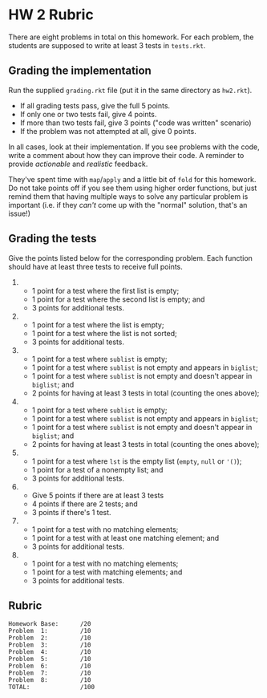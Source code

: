 # HW 2 Rubric

There are eight problems in total on this homework. For each problem, the students are supposed to 
write at least 3 tests in `tests.rkt`.  

## Grading the implementation

Run the supplied `grading.rkt` file (put it in the same directory as
`hw2.rkt`).

- If all grading tests pass, give the full 5 points.
- If only one or two tests fail, give 4 points.
- If more than two tests fail, give 3 points ("code was written" scenario)
- If the problem was not attempted at all, give 0 points.

In all cases, look at their implementation. If you see problems with the code, write a comment about how they can improve their code. A reminder to provide *actionable* and *realistic* feedback.

They've spent time with `map`/`apply` and a little bit of `fold` for this homework. Do not take points off if you see them using higher order functions, but just remind them that having multiple ways to solve any particular problem is important (i.e. if they _can't_ come up with the "normal" solution, that's an issue!)

## Grading the tests
Give the points listed below for the corresponding problem. Each function should have at least three tests to receive full points.

1.
   - 1 point for a test where the first list is empty;
   - 1 point for a test where the second list is empty; and
   - 3 points for additional tests.
2.
   - 1 point for a test where the list is empty;
   - 1 point for a test where the list is not sorted;
   - 3 points for additional tests.
3.
   - 1 point for a test where `sublist` is empty;
   - 1 point for a test where `sublist` is not empty and appears in `biglist`;
   - 1 point for a test where `sublist` is not empty and doesn't appear in
     `biglist`; and
   - 2 points for having at least 3 tests in total (counting the ones above);
4.
   - 1 point for a test where `sublist` is empty;
   - 1 point for a test where `sublist` is not empty and appears in `biglist`;
   - 1 point for a test where `sublist` is not empty and doesn't appear in
     `biglist`; and
   - 2 points for having at least 3 tests in total (counting the ones above);
5.
   - 1 point for a test where `lst` is the empty list (`empty`, `null` or
     `'()`);
   - 1 point for a test of a nonempty list; and
   - 3 points for additional tests.
   
6.
   - Give 5 points if there are at least 3 tests
   - 4 points if there are 2 tests; and
   - 3 points if there's 1 test.
7.
   - 1 point for a test with no matching elements;
   - 1 point for a test with at least one matching element; and
   - 3 points for additional tests.
8.
    - 1 point for a test with no matching elements;
    - 1 point for a test with matching elements; and
    - 3 points for additional tests.

## Rubric

```
Homework Base:      /20
Problem  1:         /10
Problem  2:         /10
Problem  3:         /10
Problem  4:         /10
Problem  5:         /10
Problem  6:         /10
Problem  7:         /10
Problem  8:         /10
TOTAL:              /100
```